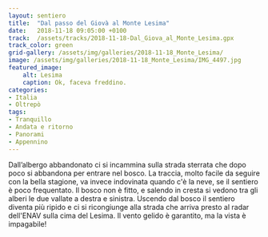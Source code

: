 ```yaml
---
layout: sentiero
title:  "Dal passo del Giovà al Monte Lesima"
date:   2018-11-18 09:05:00 +0100
track:  /assets/tracks/2018-11-18-Dal_Giova_al_Monte_Lesima.gpx
track_color: green
grid-gallery: /assets/img/galleries/2018-11-18_Monte_Lesima/
image: /assets/img/galleries/2018-11-18_Monte_Lesima/IMG_4497.jpg
featured_image:
    alt: Lesima
    caption: Ok, faceva freddino.
categories:
- Italia
- Oltrepò
tags:
- Tranquillo
- Andata e ritorno
- Panorami
- Appennino
---
```


Dall’albergo abbandonato ci si incammina sulla strada sterrata che dopo poco si abbandona per entrare nel bosco. La traccia, molto facile da seguire con la bella stagione, va invece indovinata quando c'è la neve, se il sentiero è poco frequentato. Il bosco non è fitto, e salendo in cresta si vedono tra gli alberi le due vallate a destra e sinistra. Uscendo dal bosco il sentiero diventa più ripido e ci si ricongiunge alla strada che arriva presto al radar dell'ENAV sulla cima del Lesima. Il vento gelido è garantito, ma la vista è impagabile!
